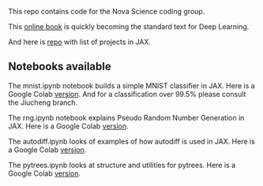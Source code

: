 This repo contains code for the Nova Science coding group.

This [online book](https://d2l.ai/) is quickly becoming the standard text 
for Deep Learning.

And here is [repo](https://github.com/n2cholas/awesome-jax) with list of projects in JAX. 

## Notebooks available

The mnist.ipynb notebook builds a simple MNIST classifier in JAX. Here is a Google Colab [version](https://colab.research.google.com/drive/1lppVXCPhhmSJeZeqhZWg2jC083_L4xXq?usp=sharing). And for a classification over 99.5% please consult the Jiucheng branch.

The rng.ipynb notebook explains Pseudo Random Number Generation in JAX. Here is a Google Colab [version](https://drive.google.com/file/d/1gXnED5oyTWUazb_z4oJroB54vngdZ6mn/view?usp=sharing).

The autodiff.ipynb looks of examples of how autodiff is used in JAX. Here is a Google Colab [version](https://colab.research.google.com/drive/1ITvjHj_2ykypuAWumTIAwBO28dZ-tUij?usp=sharing).

The pytrees.ipynb looks at structure and utilities for pytrees. Here is a Google Colab [version](https://colab.research.google.com/drive/1PuSNaXscZC7joS4cxl6IqWg6jsNOdWMg?usp=sharing). 
